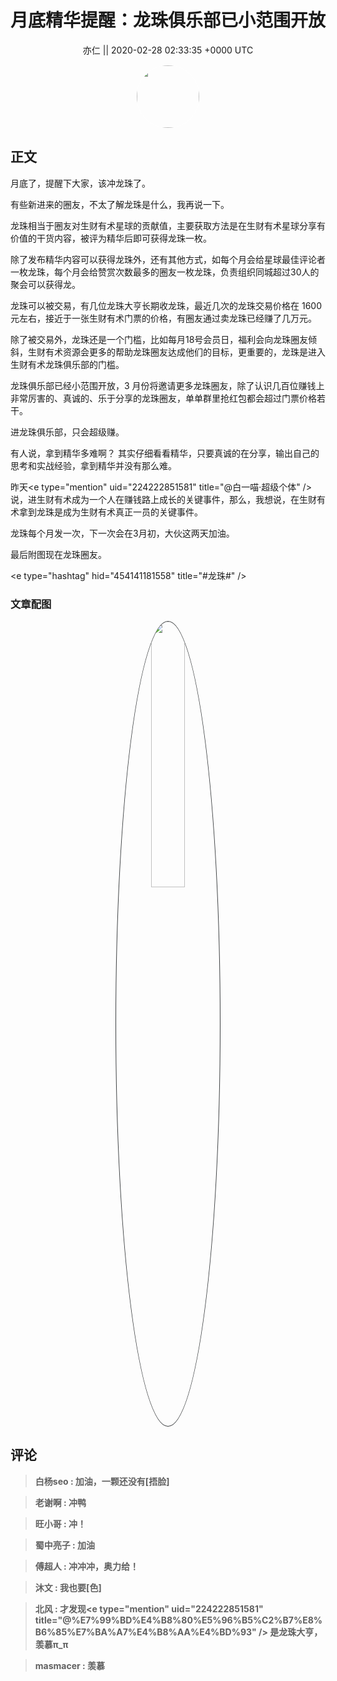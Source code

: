 <h1 align="center">月底精华提醒：龙珠俱乐部已小范围开放</h1>




<p align="center">
    <a>亦仁 || 2020-02-28 02:33:35 &#43;0000 UTC</a>
</p>

<div align="center">
    <img src="https://images.zsxq.com/Fn3NQqCN8nuGF86yZPXSbEsl0mb3?e=1590940799&amp;token=kIxbL07-8jAj8w1n4s9zv64FuZZNEATmlU_Vm6zD:pfbNc8W3hS0oYG_hyXXh_rHMHuc=" width="100" height="100" style="border:1px solid;border-radius:50%; color:#ffffff"/>
</div>




## 正文

<div>
月底了，提醒下大家，该冲龙珠了。

有些新进来的圈友，不太了解龙珠是什么，我再说一下。

龙珠相当于圈友对生财有术星球的贡献值，主要获取方法是在生财有术星球分享有价值的干货内容，被评为精华后即可获得龙珠一枚。

除了发布精华内容可以获得龙珠外，还有其他方式，如每个月会给星球最佳评论者一枚龙珠，每个月会给赞赏次数最多的圈友一枚龙珠，负责组织同城超过30人的聚会可以获得龙。

龙珠可以被交易，有几位龙珠大亨长期收龙珠，最近几次的龙珠交易价格在 1600 元左右，接近于一张生财有术门票的价格，有圈友通过卖龙珠已经赚了几万元。

除了被交易外，龙珠还是一个门槛，比如每月18号会员日，福利会向龙珠圈友倾斜，生财有术资源会更多的帮助龙珠圈友达成他们的目标，更重要的，龙珠是进入生财有术龙珠俱乐部的门槛。

龙珠俱乐部已经小范围开放，3 月份将邀请更多龙珠圈友，除了认识几百位赚钱上非常厉害的、真诚的、乐于分享的龙珠圈友，单单群里抢红包都会超过门票价格若干。

进龙珠俱乐部，只会超级赚。

有人说，拿到精华多难啊？ 其实仔细看看精华，只要真诚的在分享，输出自己的思考和实战经验，拿到精华并没有那么难。

昨天&lt;e type=&#34;mention&#34; uid=&#34;224222851581&#34; title=&#34;@白一喵·超级个体&#34; /&gt;  说，进生财有术成为一个人在赚钱路上成长的关键事件，那么，我想说，在生财有术拿到龙珠是成为生财有术真正一员的关键事件。

龙珠每个月发一次，下一次会在3月初，大伙这两天加油。

最后附图现在龙珠圈友。

&lt;e type=&#34;hashtag&#34; hid=&#34;454141181558&#34; title=&#34;#龙珠#&#34; /&gt;
</div>

### 文章配图

<div class="image" align="center">

<img src="https://images.zsxq.com/Fiy-1aGcHtKd1VDAu_321tOfmsLd?imageMogr2/auto-orient/thumbnail/800x/format/jpg/blur/1x0/quality/75&amp;e=1590940799&amp;token=kIxbL07-8jAj8w1n4s9zv64FuZZNEATmlU_Vm6zD:Sc7OyEgTgFlla8-EAIHz5stO1KY=" width="33%" height="33%" style="border:1px solid;border-radius:50%; color:#3c3f41"/>

</div>


## 评论

<div align="left">
<div>

<blockquote >
<span> <strong>白杨seo : 加油，一颗还没有[捂脸] </strong></span>
</blockquote>

<blockquote >
<span> <strong>老谢啊 : 冲鸭 </strong></span>
</blockquote>

<blockquote >
<span> <strong>旺小哥 : 冲！ </strong></span>
</blockquote>

<blockquote >
<span> <strong>蜀中亮子 : 加油 </strong></span>
</blockquote>

<blockquote >
<span> <strong>傅超人 : 冲冲冲，奥力给！ </strong></span>
</blockquote>

<blockquote >
<span> <strong>沐文 : 我也要[色] </strong></span>
</blockquote>

<blockquote >
<span> <strong>北风 : 才发现&lt;e type=&#34;mention&#34; uid=&#34;224222851581&#34; title=&#34;@%E7%99%BD%E4%B8%80%E5%96%B5%C2%B7%E8%B6%85%E7%BA%A7%E4%B8%AA%E4%BD%93&#34; /&gt; 是龙珠大亨，羡慕π_π </strong></span>
</blockquote>

<blockquote >
<span> <strong>masmacer : 羡慕 </strong></span>
</blockquote>

</div>
</div>